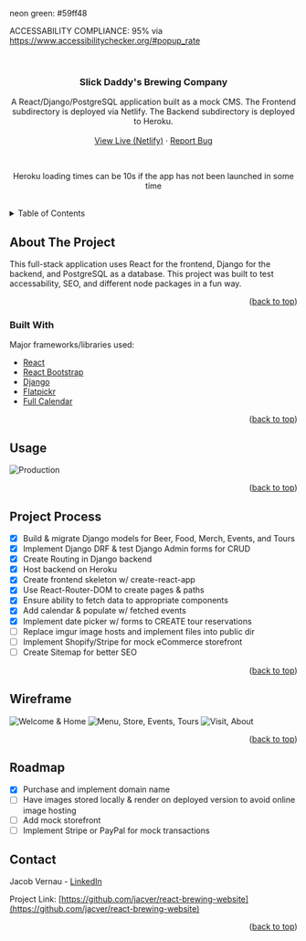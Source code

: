 neon green: #59ff48

ACCESSABILITY COMPLIANCE:
95% via https://www.accessibilitychecker.org/#popup_rate

<div id="top"></div>

<!-- PROJECT LOGO -->
<br />
<div align="center">
  <a href="https://github.com/jacver/react-brewing-website"></a>

  <h3 align="center">Slick Daddy's Brewing Company</h3>

  <p align="center">
    A React/Django/PostgreSQL application built as a mock CMS. The Frontend subdirectory is deployed via Netlify. The Backend subdirectory is deployed to Heroku.
    <br />
    <br />
    <a href="https://slickdaddysbrewing.com/">View Live (Netlify)</a>
    ·
    <a href="https://github.com/jacver/react-brewing-website/issues">Report Bug</a>
  </p>
    <br />
    <p>Heroku loading times can be 10s if the app has not been launched in some time</p>
    <br />
</div>

<!-- TABLE OF CONTENTS -->
<details>
  <summary>Table of Contents</summary>
  <ol>
    <li>
      <a href="#about-the-project">About The Project</a>
      <ul>
        <li><a href="#built-with">Built With</a></li>
      </ul>
    </li>
    <li><a href="#usage">Usage</a></li>
    <li><a href="#project-process">Project Process</a></li>
    <li><a href="#wireframe">Wireframe</a></li>
    <li><a href="#roadmap">Roadmap</a></li>
    <li><a href="#contact">Contact</a></li>
  </ol>
</details>

<!-- ABOUT THE PROJECT -->

## About The Project

This full-stack application uses React for the frontend, Django for the backend, and PostgreSQL as a database. This project was built to test accessability, SEO, and different node packages in a fun way.

<p align="right">(<a href="#top">back to top</a>)</p>

### Built With

Major frameworks/libraries used:

- [React](https://reactjs.org/)
- [React Bootstrap](https://react-bootstrap.github.io/)
- [Django](https://docs.djangoproject.com/en/4.0/)
- [Flatpickr](https://flatpickr.js.org/)
- [Full Calendar](https://fullcalendar.io/docs#toc)

<p align="right">(<a href="#top">back to top</a>)</p>

<!-- USAGE -->

## Usage

![Production](https://imgur.com/a/bUo68Ly)

<p align="right">(<a href="#top">back to top</a>)</p>

<!-- PROCESS -->

## Project Process

- [x] Build & migrate Django models for Beer, Food, Merch, Events, and Tours
- [x] Implement Django DRF & test Django Admin forms for CRUD
- [x] Create Routing in Django backend
- [x] Host backend on Heroku
- [x] Create frontend skeleton w/ create-react-app
- [x] Use React-Router-DOM to create pages & paths
- [x] Ensure ability to fetch data to appropriate components
- [x] Add calendar & populate w/ fetched events
- [x] Implement date picker w/ forms to CREATE tour reservations
- [ ] Replace imgur image hosts and implement files into public dir
- [ ] Implement Shopify/Stripe for mock eCommerce storefront
- [ ] Create Sitemap for better SEO

<p align="right">(<a href="#top">back to top</a>)</p>

<!-- WIREFRAME -->

## Wireframe

![Welcome & Home](https://i.imgur.com/BsWWAfC.png)
![Menu, Store, Events, Tours](https://i.imgur.com/yuqvDI0.png)
![Visit, About](https://i.imgur.com/RHfWUqS.png)

<p align="right">(<a href="#top">back to top</a>)</p>

<!-- ROADMAP -->

## Roadmap

- [x] Purchase and implement domain name
- [ ] Have images stored locally & render on deployed version to avoid online image hosting
- [ ] Add mock storefront
- [ ] Implement Stripe or PayPal for mock transactions

<!-- CONTACT -->

## Contact

Jacob Vernau - [LinkedIn](https://www.linkedin.com/in/jacobvernau/)

Project Link: [https://github.com/jacver/react-brewing-website](https://github.com/jacver/react-brewing-website)

<p align="right">(<a href="#top">back to top</a>)</p>

